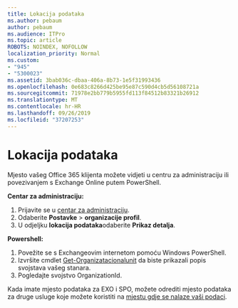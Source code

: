 ```yaml
---
title: Lokacija podataka
ms.author: pebaum
author: pebaum
ms.audience: ITPro
ms.topic: article
ROBOTS: NOINDEX, NOFOLLOW
localization_priority: Normal
ms.custom:
- "945"
- "5300023"
ms.assetid: 3bab036c-dbaa-406a-8b73-1e5f31993436
ms.openlocfilehash: 0e683c8266d425be95e87c590d4cb5d56108721a
ms.sourcegitcommit: 71978e2bb779b5955fd113f84512b83321b26912
ms.translationtype: MT
ms.contentlocale: hr-HR
ms.lasthandoff: 09/26/2019
ms.locfileid: "37207253"
---
```

# <a name="data-location"></a>Lokacija podataka

Mjesto vašeg Office 365 klijenta možete vidjeti u centru za administraciju ili povezivanjem s Exchange Online putem PowerShell.


**Centar za administraciju:**
1. Prijavite se u [centar za administraciju](https://admin.microsoft.com/Adminportal/Home).
2. Odaberite **Postavke** > **organizacije profil**.
3. U odjeljku **lokacija podataka**odaberite **Prikaz detalja**.


**Powershell:**
1. Povežite se s Exchangeovim internetom pomoću Windows PowerShell.
2. Izvršite cmdlet [Get-Organizatacionalunit](https://docs.microsoft.com/en-us/powershell/module/exchange/active-directory/get-organizationalunit) da biste prikazali popis svojstava vašeg stanara. 
3. Pogledajte svojstvo OrganizationId.

Kada imate mjesto podataka za EXO i SPO, možete odrediti mjesto podataka za druge usluge koje možete koristiti na [mjestu gdje se nalaze vaši podaci](https://products.office.com/where-is-your-data-located).